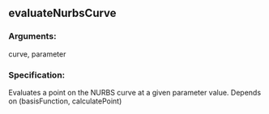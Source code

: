 ## evaluateNurbsCurve
### Arguments: 
curve, parameter
### Specification: 
Evaluates a point on the NURBS curve at a given parameter value. Depends on (basisFunction, calculatePoint)
